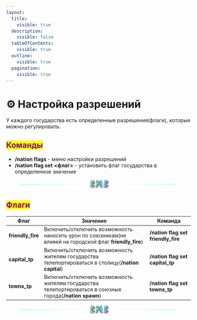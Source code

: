 ```yaml
---
layout:
  title:
    visible: true
  description:
    visible: false
  tableOfContents:
    visible: true
  outline:
    visible: true
  pagination:
    visible: true
---
```


# ⚙ Настройка разрешений

У каждого государства есть определенные разрешения(флаги), которые можно регулировать.

## <mark style="color:purple;">Команды</mark>

* **/nation flags** - меню настройки разрешений
* **/nation flag set** **<флаг>** - установить флаг государства в определенное значение

<figure><img src="../.gitbook/assets/gitlab_hr7.svg" alt=""><figcaption></figcaption></figure>

## <mark style="color:purple;">Флаги</mark>

| Флаг               | Значение                                                                                                  | Команда                             |
| ------------------ | --------------------------------------------------------------------------------------------------------- | ----------------------------------- |
| **friendly\_fire** | Включить/отключить возможность наносить урон по союзникам(не влияей на городской флаг **friendly\_fire**) | **/nation flag set friendly\_fire** |
| **capital\_tp**    | Включить/отключить возможность жителям государства телепортироваться в столицу(**/nation capital**)       | **/nation flag set capital\_tp**    |
| **towns\_tp**      | Включить/отключить возможность жителям государства телепортироваться в союзные города(**/nation spawn**)  | **/nation flag set towns\_tp**      |

<figure><img src="../.gitbook/assets/gitlab_hr7.svg" alt=""><figcaption></figcaption></figure>
